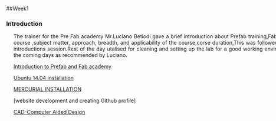 ##Week1
### Introduction


<div style="width:800px; margin:0 auto;">


<div align="justify" style="margin-left:2.5%" style="margin-right:3%">

The trainer for the Pre Fab academy Mr.Luciano Betlodi gave a brief introduction about Prefab training,Fab academy course ,subject matter, approach, breadth, and applicability of the course,corse duration,This was followed by a self introductions session.Rest of the day utalised for cleaning and setting up the lab for a good working environment in the coming days as recommended by Luciano.

[Introduction to Prefab and Fab academy](week1.1.html)

[Ubuntu 14.04 installation](week1.2.html)

[MERCURIAL INSTALLATION](week1.3.html)

[website development and creating Github profile]

[CAD-Computer Aided Design](week1.5.html) 

</div>























